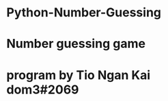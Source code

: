# Python-Number-Guessing
Number guessing game
========================
program by Tio Ngan Kai
dom3#2069
========================
